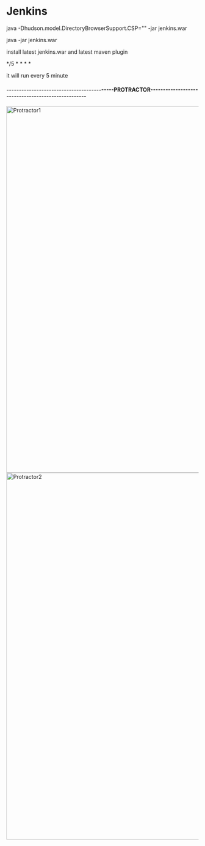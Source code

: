 # Jenkins
java -Dhudson.model.DirectoryBrowserSupport.CSP="" -jar jenkins.war

java -jar jenkins.war

install latest jenkins.war and latest maven plugin

*/5 * * * *

it will run every 5 minute

#### -------------------------------------------PROTRACTOR---------------------------------------------------
<img width="960" alt="Protractor1" src="https://user-images.githubusercontent.com/24494133/67222784-a802ef80-f44b-11e9-9e30-d6cfa764faeb.png">

<img width="961" alt="Protractor2" src="https://user-images.githubusercontent.com/24494133/67222801-ae916700-f44b-11e9-8ff0-4da49aaf6822.png">
